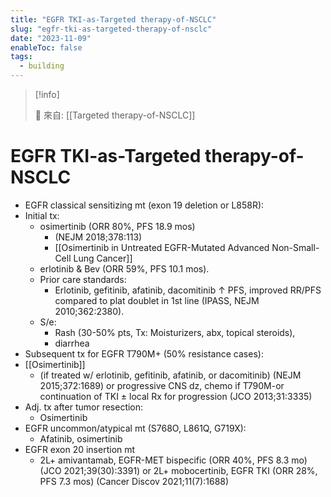```yaml
---
title: "EGFR TKI-as-Targeted therapy-of-NSCLC"
slug: "egfr-tki-as-targeted-therapy-of-nsclc"
date: "2023-11-09"
enableToc: false
tags:
  - building
---
```


> [!info]
>
> 🌱 來自: [[Targeted therapy-of-NSCLC]]

# EGFR TKI-as-Targeted therapy-of-NSCLC

- EGFR classical sensitizing mt (exon 19 deletion or L858R):
- Initial tx:
  - osimertinib (ORR 80%, PFS 18.9 mos) 
      - (NEJM 2018;378:113)
      - [[Osimertinib in Untreated EGFR-Mutated Advanced Non-Small-Cell Lung Cancer]]
  - erlotinib & Bev (ORR 59%, PFS 10.1 mos).
  - Prior care standards:
    - Erlotinib, gefitinib, afatinib, dacomitinib ↑ PFS, improved RR/PFS compared to plat doublet in 1st line (IPASS, NEJM 2010;362:2380).
  - S/e:
    - Rash (30-50% pts, Tx: Moisturizers, abx, topical steroids),
    - diarrhea
- Subsequent tx for EGFR T790M+ (50% resistance cases):
- [[Osimertinib]]
  - (if treated w/ erlotinib, gefitinib, afatinib, or dacomitinib) (NEJM 2015;372:1689) or progressive CNS dz, chemo if T790M-or continuation of TKI ± local Rx for progression (JCO 2013;31:3335)
- Adj. tx after tumor resection:
  - Osimertinib
- EGFR uncommon/atypical mt (S768O, L861Q, G719X):
  - Afatinib, osimertinib
- EGFR exon 20 insertion mt
  - 2L+ amivantamab, EGFR-MET bispecific (ORR 40%, PFS 8.3 mo) (JCO 2021;39(30):3391) or 2L+ mobocertinib, EGFR TKI (ORR 28%, PFS 7.3 mos) (Cancer Discov 2021;11(7):1688)
